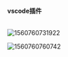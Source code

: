 #### vscode插件

 ```

 ```

![1560760731922](C:\Users\Administrator\AppData\Roaming\Typora\typora-user-images\1560760731922.png)

![1560760760742](C:\Users\Administrator\AppData\Roaming\Typora\typora-user-images\1560760760742.png)

